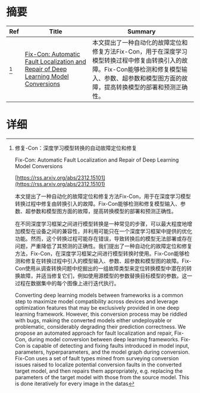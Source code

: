 # 摘要

| Ref | Title | Summary |
| --- | --- | --- |
| [^1] | [Fix-Con: Automatic Fault Localization and Repair of Deep Learning Model Conversions](https://rss.arxiv.org/abs/2312.15101) | 本文提出了一种自动化的故障定位和修复方法Fix-Con，用于在深度学习模型转换过程中修复由转换引入的故障。Fix-Con能够检测和修复模型输入、参数、超参数和模型图方面的故障，提高转换模型的部署和预测正确性。 |

# 详细

[^1]: 修复-Con：深度学习模型转换的自动故障定位和修复

    Fix-Con: Automatic Fault Localization and Repair of Deep Learning Model Conversions

    [https://rss.arxiv.org/abs/2312.15101](https://rss.arxiv.org/abs/2312.15101)

    本文提出了一种自动化的故障定位和修复方法Fix-Con，用于在深度学习模型转换过程中修复由转换引入的故障。Fix-Con能够检测和修复模型输入、参数、超参数和模型图方面的故障，提高转换模型的部署和预测正确性。

    

    在不同深度学习框架之间进行模型转换是一种常见的步骤，可以最大程度地增加模型在设备之间的兼容性，并利用可能只在一个深度学习框架中提供的优化功能。然而，这个转换过程可能存在错误，导致转换后的模型无法部署或存在问题，严重降低了其预测的正确性。我们提出了一种自动化的故障定位和修复方法，Fix-Con，在深度学习框架之间进行模型转换时使用。Fix-Con能够检测和修复在转换过程中引入的模型输入、参数、超参数和模型图的故障。Fix-Con使用从调查转换问题中挖掘出的一组故障类型来定位转换模型中潜在的转换故障，并适当修复它们，例如使用源模型的参数替换目标模型的参数。这一过程在数据集中的每个图像上进行迭代执行。

    Converting deep learning models between frameworks is a common step to maximize model compatibility across devices and leverage optimization features that may be exclusively provided in one deep learning framework. However, this conversion process may be riddled with bugs, making the converted models either undeployable or problematic, considerably degrading their prediction correctness.   We propose an automated approach for fault localization and repair, Fix-Con, during model conversion between deep learning frameworks. Fix-Con is capable of detecting and fixing faults introduced in model input, parameters, hyperparameters, and the model graph during conversion.   Fix-Con uses a set of fault types mined from surveying conversion issues raised to localize potential conversion faults in the converted target model, and then repairs them appropriately, e.g. replacing the parameters of the target model with those from the source model. This is done iteratively for every image in the datas
    

